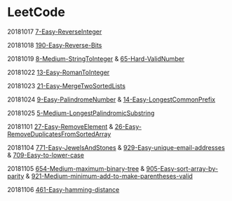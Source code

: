 # LeetCode



20181017 [7-Easy-ReverseInteger](./7-Easy-ReverseInteger.md)

20181018 [190-Easy-Reverse-Bits](./190-Easy-Reverse-Bits.md)

20181019 [8-Medium-StringToInteger](./8-Medium-StringToInteger.md) & [65-Hard-ValidNumber](./65-Hard-ValidNumber.md)

20181022 [13-Easy-RomanToInteger](./13-Easy-RomanToInteger.md)

20181023 [21-Easy-MergeTwoSortedLists](./21-Easy-MergeTwoSortedLists.md)

20181024 [9-Easy-PalindromeNumber](./9-Easy-PalindromeNumber.md) & [14-Easy-LongestCommonPrefix](./14-Easy-LongestCommonPrefix.md)

20181025 [5-Medium-LongestPalindromicSubstring](./5-Medium-LongestPalindromicSubstring.md)

20181101 [27-Easy-RemoveElement](./27-Easy-RemoveElement.md) & [26-Easy-RemoveDuplicatesFromSortedArray](./26-Easy-RemoveDuplicatesFromSortedArray.md)

20181104 [771-Easy-JewelsAndStones](./771-Easy-JewelsAndStones.md) & [929-Easy-unique-email-addresses](./929-Easy-unique-email-addresses.md) & [709-Easy-to-lower-case](./709-Easy-to-lower-case.md)

20181105 [654-Medium-maximum-binary-tree](./654-Medium-maximum-binary-tree.md) & [905-Easy-sort-array-by-parity](./905-Easy-sort-array-by-parity.md) & [921-Medium-minimum-add-to-make-parentheses-valid](./921-Medium-minimum-add-to-make-parentheses-valid.md)

20181106 [461-Easy-hamming-distance](./461-Easy-hamming-distance.md)
